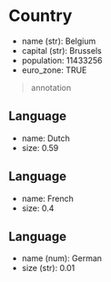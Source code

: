 # Country
- name (str): Belgium
- capital (str): Brussels
- population: 11433256
- euro_zone: TRUE
> annotation

## Language
- name: Dutch
- size: 0.59

## Language
- name: French
- size: 0.4

## Language
- name (num): German
- size (str): 0.01
